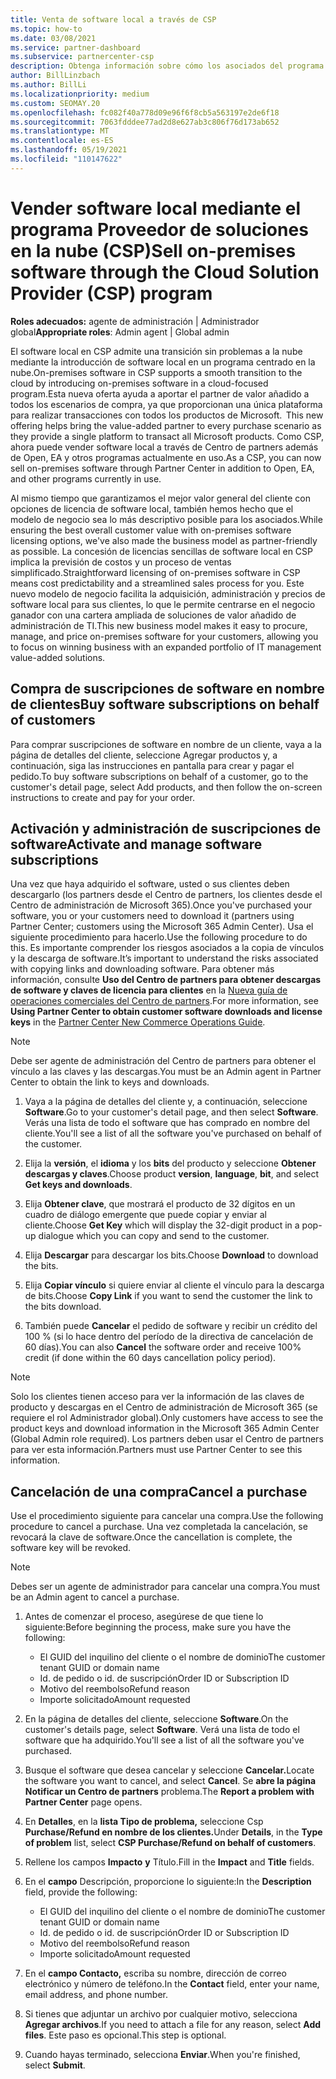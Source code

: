 ```yaml
---
title: Venta de software local a través de CSP
ms.topic: how-to
ms.date: 03/08/2021
ms.service: partner-dashboard
ms.subservice: partnercenter-csp
description: Obtenga información sobre cómo los asociados del programa CSP pueden comprar, administrar, vender y cancelar suscripciones de software locales en nombre de los clientes de Centro de partners.
author: BillLinzbach
ms.author: BillLi
ms.localizationpriority: medium
ms.custom: SEOMAY.20
ms.openlocfilehash: fc082f40a778d09e96f6f8cb5a563197e2de6f18
ms.sourcegitcommit: 7063fdddee77ad2d8e627ab3c806f76d173ab652
ms.translationtype: MT
ms.contentlocale: es-ES
ms.lasthandoff: 05/19/2021
ms.locfileid: "110147622"
---
```

# <a name="sell-on-premises-software-through-the-cloud-solution-provider-csp-program"></a><span data-ttu-id="53abf-103">Vender software local mediante el programa Proveedor de soluciones en la nube (CSP)</span><span class="sxs-lookup"><span data-stu-id="53abf-103">Sell on-premises software through the Cloud Solution Provider (CSP) program</span></span>

<span data-ttu-id="53abf-104">**Roles adecuados:** agente de administración | Administrador global</span><span class="sxs-lookup"><span data-stu-id="53abf-104">**Appropriate roles**: Admin agent | Global admin</span></span>

<span data-ttu-id="53abf-105">El software local en CSP admite una transición sin problemas a la nube mediante la introducción de software local en un programa centrado en la nube.</span><span class="sxs-lookup"><span data-stu-id="53abf-105">On-premises software in CSP supports a smooth transition to the cloud by introducing on-premises software in a cloud-focused program.</span></span><span data-ttu-id="53abf-106">Esta nueva oferta ayuda a aportar el partner de valor añadido a todos los escenarios de compra, ya que proporcionan una única plataforma para realizar transacciones con todos los productos de Microsoft.</span><span class="sxs-lookup"><span data-stu-id="53abf-106">  This new offering helps bring the value-added partner to every purchase scenario as they provide a single platform to transact all Microsoft products.</span></span> <span data-ttu-id="53abf-107">Como CSP, ahora puede vender software local a través de Centro de partners además de Open, EA y otros programas actualmente en uso.</span><span class="sxs-lookup"><span data-stu-id="53abf-107">As a CSP, you can now sell on-premises software through Partner Center in addition to Open, EA, and other programs currently in use.</span></span>  
 
<span data-ttu-id="53abf-108">Al mismo tiempo que garantizamos el mejor valor general del cliente con opciones de licencia de software local, también hemos hecho que el modelo de negocio sea lo más descriptivo posible para los asociados.</span><span class="sxs-lookup"><span data-stu-id="53abf-108">While ensuring the best overall customer value with on-premises software licensing options, we've also made the business model as partner-friendly as possible.</span></span> <span data-ttu-id="53abf-109">La concesión de licencias sencillas de software local en CSP implica la previsión de costos y un proceso de ventas simplificado.</span><span class="sxs-lookup"><span data-stu-id="53abf-109">Straightforward licensing of on-premises software in CSP means cost predictability and a streamlined sales process for you.</span></span> <span data-ttu-id="53abf-110">Este nuevo modelo de negocio facilita la adquisición, administración y precios de software local para sus clientes, lo que le permite centrarse en el negocio ganador con una cartera ampliada de soluciones de valor añadido de administración de TI.</span><span class="sxs-lookup"><span data-stu-id="53abf-110">This new business model makes it easy to procure, manage, and price on-premises software for your customers, allowing you to focus on winning business with an expanded portfolio of IT management value-added solutions.</span></span>

## <a name="buy-software-subscriptions-on-behalf-of-customers"></a><span data-ttu-id="53abf-111">Compra de suscripciones de software en nombre de clientes</span><span class="sxs-lookup"><span data-stu-id="53abf-111">Buy software subscriptions on behalf of customers</span></span>

<span data-ttu-id="53abf-112">Para comprar suscripciones de software en nombre de un cliente, vaya a la página de detalles del cliente, seleccione Agregar productos y, a continuación, siga las instrucciones en pantalla para crear y pagar el pedido.</span><span class="sxs-lookup"><span data-stu-id="53abf-112">To buy software subscriptions on behalf of a customer, go to the customer's detail page, select Add products, and then follow the on-screen instructions to create and pay for your order.</span></span>

## <a name="activate-and-manage-software-subscriptions"></a><span data-ttu-id="53abf-113">Activación y administración de suscripciones de software</span><span class="sxs-lookup"><span data-stu-id="53abf-113">Activate and manage software subscriptions</span></span>

<span data-ttu-id="53abf-114">Una vez que haya adquirido el software, usted o sus clientes deben descargarlo (los partners desde el Centro de partners, los clientes desde el Centro de administración de Microsoft 365).</span><span class="sxs-lookup"><span data-stu-id="53abf-114">Once you've purchased your software, you or your customers need to download it (partners using Partner Center; customers using the Microsoft 365 Admin Center).</span></span> <span data-ttu-id="53abf-115">Usa el siguiente procedimiento para hacerlo.</span><span class="sxs-lookup"><span data-stu-id="53abf-115">Use the following procedure to do this.</span></span> <span data-ttu-id="53abf-116">Es importante comprender los riesgos asociados a la copia de vínculos y la descarga de software.</span><span class="sxs-lookup"><span data-stu-id="53abf-116">It’s important to understand the risks associated with copying links and downloading software.</span></span> <span data-ttu-id="53abf-117">Para obtener más información, consulte **Uso del Centro de partners para obtener descargas de software y claves de licencia para clientes** en la [Nueva guía de operaciones comerciales del Centro de partners](https://partner.microsoft.com/resources/detail/partner-center-new-commerce-operations-guide-pdf).</span><span class="sxs-lookup"><span data-stu-id="53abf-117">For more information, see **Using Partner Center to obtain customer software downloads and license keys** in the [Partner Center New Commerce Operations Guide](https://partner.microsoft.com/resources/detail/partner-center-new-commerce-operations-guide-pdf).</span></span>

>[!NOTE]
><span data-ttu-id="53abf-118">Debe ser agente de administración del Centro de partners para obtener el vínculo a las claves y las descargas.</span><span class="sxs-lookup"><span data-stu-id="53abf-118">You must be an Admin agent in Partner Center to obtain the link to keys and downloads.</span></span>

1. <span data-ttu-id="53abf-119">Vaya a la página de detalles del cliente y, a continuación, seleccione **Software**.</span><span class="sxs-lookup"><span data-stu-id="53abf-119">Go to your customer's detail page, and then select **Software**.</span></span> <span data-ttu-id="53abf-120">Verás una lista de todo el software que has comprado en nombre del cliente.</span><span class="sxs-lookup"><span data-stu-id="53abf-120">You'll see a list of all the software you've purchased on behalf of the customer.</span></span>

2. <span data-ttu-id="53abf-121">Elija la **versión**, el **idioma** y los **bits** del producto y seleccione **Obtener descargas y claves**.</span><span class="sxs-lookup"><span data-stu-id="53abf-121">Choose product **version**, **language**, **bit**, and select **Get keys and downloads**.</span></span> 

3. <span data-ttu-id="53abf-122">Elija **Obtener clave**, que mostrará el producto de 32 dígitos en un cuadro de diálogo emergente que puede copiar y enviar al cliente.</span><span class="sxs-lookup"><span data-stu-id="53abf-122">Choose **Get Key** which will display the 32-digit product in a pop-up dialogue which you can copy and send to the customer.</span></span> 

4. <span data-ttu-id="53abf-123">Elija **Descargar** para descargar los bits.</span><span class="sxs-lookup"><span data-stu-id="53abf-123">Choose **Download** to download the bits.</span></span> 

5. <span data-ttu-id="53abf-124">Elija **Copiar vínculo** si quiere enviar al cliente el vínculo para la descarga de bits.</span><span class="sxs-lookup"><span data-stu-id="53abf-124">Choose **Copy Link** if you want to send the customer the link to the bits download.</span></span> 

6. <span data-ttu-id="53abf-125">También puede **Cancelar** el pedido de software y recibir un crédito del 100 % (si lo hace dentro del período de la directiva de cancelación de 60 días).</span><span class="sxs-lookup"><span data-stu-id="53abf-125">You can also **Cancel** the software order and receive 100% credit (if done within the 60 days cancellation policy period).</span></span>

>[!NOTE]
><span data-ttu-id="53abf-126">Solo los clientes tienen acceso para ver la información de las claves de producto y descargas en el Centro de administración de Microsoft 365 (se requiere el rol Administrador global).</span><span class="sxs-lookup"><span data-stu-id="53abf-126">Only customers have access to see the product keys and download information in the Microsoft 365 Admin Center (Global Admin role required).</span></span> <span data-ttu-id="53abf-127">Los partners deben usar el Centro de partners para ver esta información.</span><span class="sxs-lookup"><span data-stu-id="53abf-127">Partners must use Partner Center to see this information.</span></span>

## <a name="cancel-a-purchase"></a><span data-ttu-id="53abf-128">Cancelación de una compra</span><span class="sxs-lookup"><span data-stu-id="53abf-128">Cancel a purchase</span></span>

<span data-ttu-id="53abf-129">Use el procedimiento siguiente para cancelar una compra.</span><span class="sxs-lookup"><span data-stu-id="53abf-129">Use the following procedure to cancel a purchase.</span></span> <span data-ttu-id="53abf-130">Una vez completada la cancelación, se revocará la clave de software.</span><span class="sxs-lookup"><span data-stu-id="53abf-130">Once the cancellation is complete, the software key will be revoked.</span></span>

>[!NOTE]
><span data-ttu-id="53abf-131">Debes ser un agente de administrador para cancelar una compra.</span><span class="sxs-lookup"><span data-stu-id="53abf-131">You must be an Admin agent to cancel a purchase.</span></span> 

1.  <span data-ttu-id="53abf-132">Antes de comenzar el proceso, asegúrese de que tiene lo siguiente:</span><span class="sxs-lookup"><span data-stu-id="53abf-132">Before beginning the process, make sure you have the following:</span></span> 
    - <span data-ttu-id="53abf-133">El GUID del inquilino del cliente o el nombre de dominio</span><span class="sxs-lookup"><span data-stu-id="53abf-133">The customer tenant GUID or domain name</span></span>
    - <span data-ttu-id="53abf-134">Id. de pedido o id. de suscripción</span><span class="sxs-lookup"><span data-stu-id="53abf-134">Order ID or Subscription ID</span></span>
    - <span data-ttu-id="53abf-135">Motivo del reembolso</span><span class="sxs-lookup"><span data-stu-id="53abf-135">Refund reason</span></span>
    - <span data-ttu-id="53abf-136">Importe solicitado</span><span class="sxs-lookup"><span data-stu-id="53abf-136">Amount requested</span></span>

2.  <span data-ttu-id="53abf-137">En la página de detalles del cliente, seleccione **Software**.</span><span class="sxs-lookup"><span data-stu-id="53abf-137">On the customer's details page, select **Software**.</span></span> <span data-ttu-id="53abf-138">Verá una lista de todo el software que ha adquirido.</span><span class="sxs-lookup"><span data-stu-id="53abf-138">You'll see a list of all the software you've purchased.</span></span> 

3.  <span data-ttu-id="53abf-139">Busque el software que desea cancelar y seleccione **Cancelar.**</span><span class="sxs-lookup"><span data-stu-id="53abf-139">Locate the software you want to cancel, and select **Cancel**.</span></span> <span data-ttu-id="53abf-140">Se **abre la página Notificar un Centro de partners** problema.</span><span class="sxs-lookup"><span data-stu-id="53abf-140">The **Report a problem with Partner Center** page opens.</span></span> 

4.  <span data-ttu-id="53abf-141">En **Detalles**, en la **lista Tipo de problema,** seleccione Csp **Purchase/Refund en nombre de los clientes.**</span><span class="sxs-lookup"><span data-stu-id="53abf-141">Under **Details**, in the **Type of problem** list, select **CSP Purchase/Refund on behalf of customers**.</span></span>

5.  <span data-ttu-id="53abf-142">Rellene los campos **Impacto** **y** Título.</span><span class="sxs-lookup"><span data-stu-id="53abf-142">Fill in the **Impact** and **Title** fields.</span></span> 

6.  <span data-ttu-id="53abf-143">En el **campo** Descripción, proporcione lo siguiente:</span><span class="sxs-lookup"><span data-stu-id="53abf-143">In the **Description** field, provide the following:</span></span> 
    -   <span data-ttu-id="53abf-144">El GUID del inquilino del cliente o el nombre de dominio</span><span class="sxs-lookup"><span data-stu-id="53abf-144">The customer tenant GUID or domain name</span></span>
    -   <span data-ttu-id="53abf-145">Id. de pedido o id. de suscripción</span><span class="sxs-lookup"><span data-stu-id="53abf-145">Order ID or Subscription ID</span></span>
    -   <span data-ttu-id="53abf-146">Motivo del reembolso</span><span class="sxs-lookup"><span data-stu-id="53abf-146">Refund reason</span></span>
    -   <span data-ttu-id="53abf-147">Importe solicitado</span><span class="sxs-lookup"><span data-stu-id="53abf-147">Amount requested</span></span>

7.  <span data-ttu-id="53abf-148">En el **campo Contacto,** escriba su nombre, dirección de correo electrónico y número de teléfono.</span><span class="sxs-lookup"><span data-stu-id="53abf-148">In the **Contact** field, enter your name, email address, and phone number.</span></span> 

8.  <span data-ttu-id="53abf-149">Si tienes que adjuntar un archivo por cualquier motivo, selecciona **Agregar archivos**.</span><span class="sxs-lookup"><span data-stu-id="53abf-149">If you need to attach a file for any reason, select **Add files**.</span></span> <span data-ttu-id="53abf-150">Este paso es opcional.</span><span class="sxs-lookup"><span data-stu-id="53abf-150">This step is optional.</span></span> 

9.  <span data-ttu-id="53abf-151">Cuando hayas terminado, selecciona **Enviar**.</span><span class="sxs-lookup"><span data-stu-id="53abf-151">When you're finished, select **Submit**.</span></span>